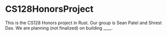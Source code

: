 # CS128HonorsProject
This is the CS128 Honors project in Rust. Our group is Sean Patel and Shrest Das. We are planning (not finalized) on building ____.
